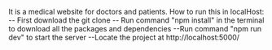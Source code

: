 It is a medical website for doctors and patients. 
How to run this in localHost:
-- First download the git clone
-- Run command "npm install" in the terminal to download all the packages and dependencies
--Run command "npm run dev" to start the server
--Locate the project at  http://localhost:5000/
